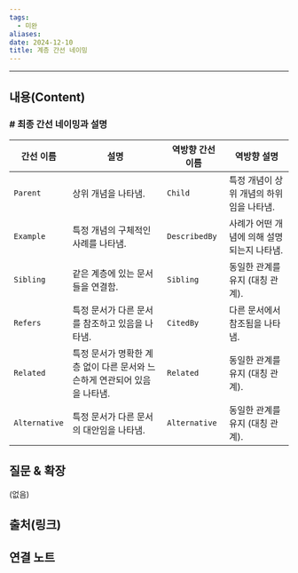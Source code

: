 ```yaml
---
tags:
  - 미완
aliases: 
date: 2024-12-10
title: 계층 간선 네이밍
---
```



----
## 내용(Content)

### # 최종 간선 네이밍과 설명

| **간선 이름**     | **설명**                                     | **역방향 간선 이름** | **역방향 설명**               |
| ------------- | ------------------------------------------ | ------------- | ------------------------ |
| `Parent`      | 상위 개념을 나타냄.                                | `Child`       | 특정 개념이 상위 개념의 하위임을 나타냄.  |
| `Example`     | 특정 개념의 구체적인 사례를 나타냄.                       | `DescribedBy` | 사례가 어떤 개념에 의해 설명되는지 나타냄. |
| `Sibling`     | 같은 계층에 있는 문서들을 연결함.                        | `Sibling`     | 동일한 관계를 유지 (대칭 관계).      |
| `Refers`      | 특정 문서가 다른 문서를 참조하고 있음을 나타냄.                | `CitedBy`     | 다른 문서에서 참조됨을 나타냄.        |
| `Related`     | 특정 문서가 명확한 계층 없이 다른 문서와 느슨하게 연관되어 있음을 나타냄. | `Related`     | 동일한 관계를 유지 (대칭 관계).      |
| `Alternative` | 특정 문서가 다른 문서의 대안임을 나타냄.                    | `Alternative` | 동일한 관계를 유지 (대칭 관계).      |


## 질문 & 확장

(없음)

## 출처(링크)


## 연결 노트










